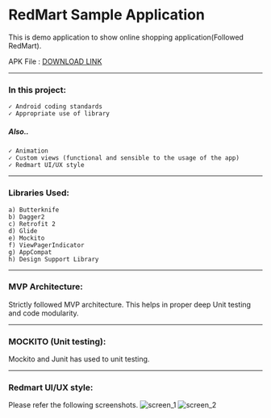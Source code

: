 # RedMart Sample Application
This is demo application to show online shopping application(Followed RedMart).

APK File : [DOWNLOAD LINK](https://drive.google.com/file/d/1p-oy7xTGNSgKZPl-XAEPqlm8EyewZoBO/view?usp=sharing)

---
### In this project:
```
✓ Android coding standards
✓ Appropriate use of library
```
##### Also..
```✓ Test (Unit Test)
✓ Animation
✓ Custom views (functional and sensible to the usage of the app)
✓ Redmart UI/UX style
```
---
### Libraries Used:
```
a) Butterknife 
b) Dagger2 
c) Retrofit 2
d) Glide
e) Mockito
f) ViewPagerIndicator
g) AppCompat
h) Design Support Library
```
---
### MVP Architecture:
Strictly followed MVP architecture. This helps in proper deep Unit testing and code modularity.

---
### MOCKITO (Unit testing):
Mockito and Junit has used to unit testing.


---
### Redmart UI/UX style:
Please refer the following screenshots.
![screen_1](https://user-images.githubusercontent.com/5441853/59253356-979e6500-8c60-11e9-8e8a-f4167cc36ac3.png)
![screen_2](https://user-images.githubusercontent.com/5441853/59253359-9a995580-8c60-11e9-9a12-75fd4c82e6ea.png)

 

